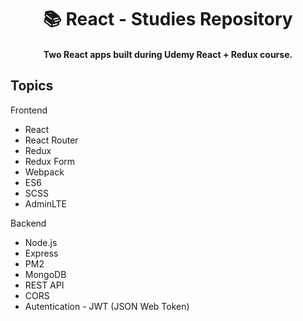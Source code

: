 
<h1 align="center">
  📚 React - Studies Repository
</h1>

<h4 align="center">Two React apps built during Udemy React + Redux course.</h4>

## Topics

Frontend

* React
* React Router
* Redux
* Redux Form
* Webpack
* ES6
* SCSS
* AdminLTE

Backend

* Node.js
* Express
* PM2
* MongoDB
* REST API
* CORS
* Autentication - JWT (JSON Web Token)